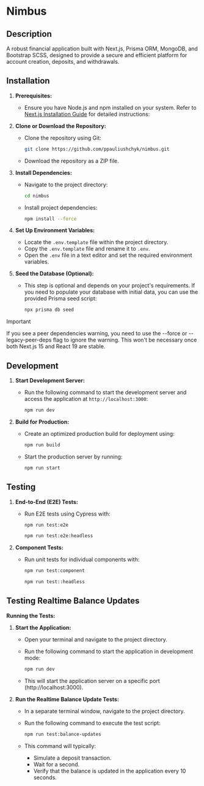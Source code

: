 # Nimbus

## Description

A robust financial application built with Next.js, Prisma ORM, MongoDB, and Bootstrap SCSS, designed to provide a secure and efficient platform for account creation, deposits, and withdrawals.

## Installation

1. **Prerequisites:**

   - Ensure you have Node.js and npm installed on your system. Refer to [Next.js Installation Guide](https://nextjs.org/docs/app/getting-started/installation) for detailed instructions:

2. **Clone or Download the Repository:**

   - Clone the repository using Git:

     ```bash
     git clone https://github.com/ppauliushchyk/nimbus.git
     ```

   - Download the repository as a ZIP file.

3. **Install Dependencies:**

   - Navigate to the project directory:

     ```bash
     cd nimbus
     ```

   - Install project dependencies:

     ```bash
     npm install --force
     ```

4. **Set Up Environment Variables:**

   - Locate the `.env.template` file within the project directory.
   - Copy the `.env.template` file and rename it to `.env`.
   - Open the `.env` file in a text editor and set the required environment variables.

5. **Seed the Database (Optional):**

   - This step is optional and depends on your project's requirements. If you need to populate your database with initial data, you can use the provided Prisma seed script:

     ```bash
     npx prisma db seed
     ```

> [!IMPORTANT]  
> If you see a peer dependencies warning, you need to use the --force or --legacy-peer-deps flag to ignore the warning. This won't be necessary once both Next.js 15 and React 19 are stable.

## Development

1. **Start Development Server:**

   - Run the following command to start the development server and access the application at `http://localhost:3000`:

     ```bash
     npm run dev
     ```

2. **Build for Production:**

   - Create an optimized production build for deployment using:

     ```bash
     npm run build
     ```

   - Start the production server by running:

     ```bash
     npm run start
     ```

## Testing

1. **End-to-End (E2E) Tests:**

   - Run E2E tests using Cypress with:

     ```bash
     npm run test:e2e
     ```

     ```bash
     npm run test:e2e:headless
     ```

2. **Component Tests:**

   - Run unit tests for individual components with:

     ```bash
     npm run test:component
     ```

     ```bash
     npm run test::headless
     ```

## Testing Realtime Balance Updates

**Running the Tests:**

1. **Start the Application:**

   - Open your terminal and navigate to the project directory.

   - Run the following command to start the application in development mode:

     ```bash
     npm run dev
     ```

   - This will start the application server on a specific port (http://localhost:3000).

2. **Run the Realtime Balance Update Tests:**

   - In a separate terminal window, navigate to the project directory.

   - Run the following command to execute the test script:

     ```bash
     npm run test:balance-updates
     ```

   - This command will typically:

     - Simulate a deposit transaction.
     - Wait for a second.
     - Verify that the balance is updated in the application every 10 seconds.

